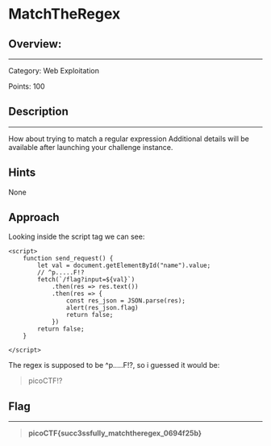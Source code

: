 # **MatchTheRegex**

## **Overview:**
---
Category: Web Exploitation

Points: 100

## **Description**
---
How about trying to match a regular expression
Additional details will be available after launching your challenge instance.


## **Hints**
None

## **Approach**

Looking inside the script tag we can see:
```
<script>
    function send_request() {
        let val = document.getElementById("name").value;
        // ^p.....F!?
        fetch(`/flag?input=${val}`)
            .then(res => res.text())
            .then(res => {
                const res_json = JSON.parse(res);
                alert(res_json.flag)
                return false;
            })
        return false;
    }

</script>
```

The regex is supposed to be ^p.....F!?, so i guessed it would be:
> picoCTF!?

## **Flag**
---
>**picoCTF{succ3ssfully_matchtheregex_0694f25b}**









